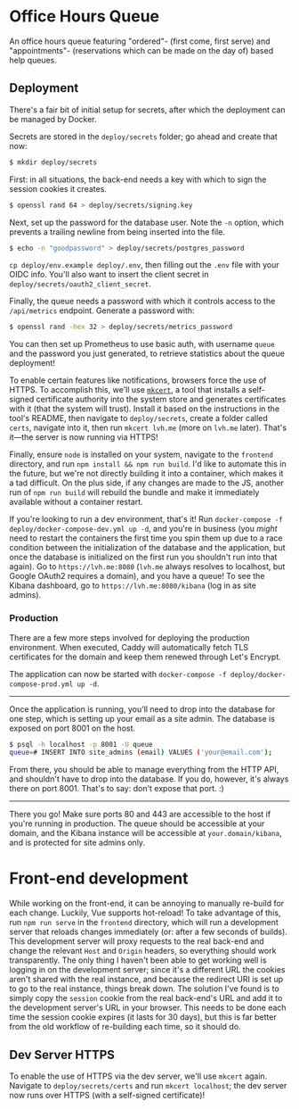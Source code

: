 # Office Hours Queue

An office hours queue featuring "ordered"- (first come, first serve) and "appointments"- (reservations which can be made on the day of) based help queues.

## Deployment

There's a fair bit of initial setup for secrets, after which the deployment can be managed by Docker.

Secrets are stored in the `deploy/secrets` folder; go ahead and create that now:

```sh
$ mkdir deploy/secrets
```

First: in all situations, the back-end needs a key with which to sign the session cookies it creates.

```sh
$ openssl rand 64 > deploy/secrets/signing.key
```

Next, set up the password for the database user. Note the `-n` option, which prevents a trailing newline from being inserted into the file.

```sh
$ echo -n "goodpassword" > deploy/secrets/postgres_password
```

`cp deploy/env.example deploy/.env`, then filling out the `.env` file with your OIDC info. You'll also want to insert the client secret in `deploy/secrets/oauth2_client_secret`.

Finally, the queue needs a password with which it controls access to the `/api/metrics` endpoint. Generate a password with:

```sh
$ openssl rand -hex 32 > deploy/secrets/metrics_password
```

You can then set up Prometheus to use basic auth, with username `queue` and the password you just generated, to retrieve statistics about the queue deployment!

To enable certain features like notifications, browsers force the use of HTTPS. To accomplish this, we'll use [`mkcert`](https://github.com/FiloSottile/mkcert), a tool that installs a self-signed certificate authority into the system store and generates certificates with it (that the system will trust). Install it based on the instructions in the tool's README, then navigate to `deploy/secrets`, create a folder called `certs`, navigate into it, then run `mkcert lvh.me` (more on `lvh.me` later). That's it—the server is now running via HTTPS!

Finally, ensure `node` is installed on your system, navigate to the `frontend` directory, and run `npm install && npm run build`. I'd like to automate this in the future, but we're not directly building it into a container, which makes it a tad difficult. On the plus side, if any changes are made to the JS, another run of `npm run build` will rebuild the bundle and make it immediately available without a container restart.

If you're looking to run a dev environment, that's it! Run `docker-compose -f deploy/docker-compose-dev.yml up -d`, and you're in business (you _might_ need to restart the containers the first time you spin them up due to a race condition between the initialization of the database and the application, but once the database is initialized on the first run you shouldn't run into that again). Go to `https://lvh.me:8080` (`lvh.me` always resolves to localhost, but Google OAuth2 requires a domain), and you have a queue! To see the Kibana dashboard, go to `https://lvh.me:8080/kibana` (log in as site admins).

### Production

There are a few more steps involved for deploying the production environment. When executed, Caddy will automatically fetch TLS certificates for the domain and keep them renewed through Let's Encrypt.

The application can now be started with `docker-compose -f deploy/docker-compose-prod.yml up -d`.

---

Once the application is running, you'll need to drop into the database for one step, which is setting up your email as a site admin. The database is exposed on port 8001 on the host.

```sh
$ psql -h localhost -p 8001 -U queue
queue=# INSERT INTO site_admins (email) VALUES ('your@email.com');
```

From there, you should be able to manage everything from the HTTP API, and shouldn't have to drop into the database. If you do, however, it's always there on port 8001. That's to say: don't expose that port. :)

---

There you go! Make sure ports 80 and 443 are accessible to the host if you're running in production. The queue should be accessible at your domain, and the Kibana instance will be accessible at `your.domain/kibana`, and is protected for site admins only.

# Front-end development

While working on the front-end, it can be annoying to manually re-build for each change. Luckily, Vue supports hot-reload! To take advantage of this, run `npm run serve` in the `frontend` directory, which will run a development server that reloads changes immediately (or: after a few seconds of builds). This development server will proxy requests to the real back-end and change the relevant `Host` and `Origin` headers, so everything should work transparently. The only thing I haven't been able to get working well is logging in on the development server; since it's a different URL the cookies aren't shared with the real instance, and because the redirect URI is set up to go to the real instance, things break down. The solution I've found is to simply copy the `session` cookie from the real back-end's URL and add it to the development server's URL in your browser. This needs to be done each time the session cookie expires (it lasts for 30 days), but this is far better from the old workflow of re-building each time, so it should do.

## Dev Server HTTPS

To enable the use of HTTPS via the dev server, we'll use `mkcert` again. Navigate to `deploy/secrets/certs` and run `mkcert localhost`; the dev server now runs over HTTPS (with a self-signed certificate)!
